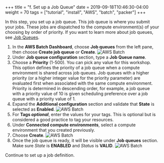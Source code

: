 +++
title = "f. Set up a Job Queue"
date = 2019-09-18T10:46:30-04:00
weight = 70
tags = ["tutorial", "install", "AWS", "batch", "packer"]
+++

In this step, you set up a job queue. This job queue is where you submit your jobs. These jobs are dispatched to the compute environment(s) of your choosing by order of priority. If you want to learn more about job queues, see [Job Queues](https://docs.aws.amazon.com/batch/latest/userguide/job_queues.html).

1. In the **AWS Batch Dashboard**, choose **Job queues** from the left pane, then choose **Create job queue** or **Create**.
![AWS Batch](/images/aws-batch/job-queue/job_queue_create.png)
2. Under **Job queue configuration** section, type a **Job Queue name**.
3. Choose a **Priority** (1-500). You can pick any value for this workshop. This option defines the priority of a job queue when a compute environment is shared across job queues. Job queues with a higher priority (or a higher integer value for the priority parameter) are evaluated first when associated with the same compute environment. Priority is determined in descending order, for example, a job queue with a priority value of 10 is given scheduling preference over a job queue with a priority value of 1.
4. Expand the **Additional configuration** section and validate that **State** is selected as **Enabled**.
![AWS Batch](/images/aws-batch/job-queue/job_queue_config.png)
5. For **Tags *optional***, enter the values for your tags. This is optional but is considered a good practice to tag your resources.
6. Under **Connected compute environments**, select a compute environment that you created previously.
7. Choose **Create**.
![AWS Batch](/images/aws-batch/job-queue/job_queue_tags_compute_env.png)
8. Once the job queue is ready, it will be visible under **Job queues** section. Make sure *State* is **ENABLED** and *Status* is **VALID**.
![AWS Batch](/images/aws-batch/job-queue/job_queue_display.png)

Continue to set up a job definition.




